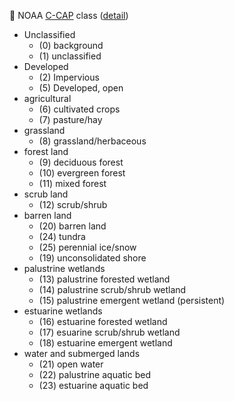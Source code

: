 :large_blue_circle: NOAA [C-CAP](https://coast.noaa.gov/digitalcoast/tools/lca) class ([detail](https://coast.noaa.gov/data/digitalcoast/pdf/ccap-class-scheme-highres.pdf))
  * Unclassified
    * (0) background
    * (1) unclassified
  * Developed
    * (2) Impervious
    * (5) Developed, open
  * agricultural
    * (6) cultivated crops
    * (7) pasture/hay
  * grassland
    * (8) grassland/herbaceous
  * forest land
    * (9) deciduous forest
    * (10) evergreen forest
    * (11) mixed forest
  * scrub land
    * (12) scrub/shrub
  * barren land
    * (20) barren land
    * (24) tundra
    * (25) perennial ice/snow
    * (19) unconsolidated shore
  * palustrine wetlands
    * (13) palustrine forested wetland
    * (14) palustrine scrub/shrub wetland
    * (15) palustrine emergent wetland (persistent)
  * estuarine wetlands
    * (16) estuarine forested wetland
    * (17) esuarine scrub/shrub wetland
    * (18) estuarine emergent wetland
  * water and submerged lands
    * (21) open water
    * (22) palustrine aquatic bed
    * (23) estuarine aquatic bed
